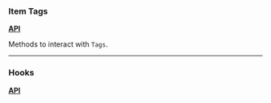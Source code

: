 ### Item Tags
[**API**](apiReference/itemTags.md)

Methods to interact with `Tags`.

---
### Hooks
[**API**](apiReference/hooks.md)
